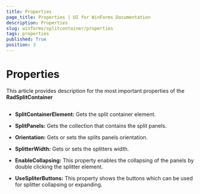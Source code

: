```yaml
---
title: Properties
page_title: Properties | UI for WinForms Documentation
description: Properties
slug: winforms/splitcontainer/properties
tags: properties
published: True
position: 3
---
```


# Properties



This article provides description for the most important properties of the __RadSplitContainer__

## 

* __SplitContainerElement:__ Gets the split container element.
            

* __SplitPanels:__ Gets the collection that contains the split panels.
            

* __Orientation:__ Gets or sets the splits panels orientation.
            

* __SplitterWidth:__ Gets or sets the splitters width.
            

* __EnableCollapsing:__ This property enables the collapsing of the panels by double clicking the splitter element.
            

* __UseSpliterButtons:__ This property shows the buttons which can be used for splitter collapsing or expanding.
            
